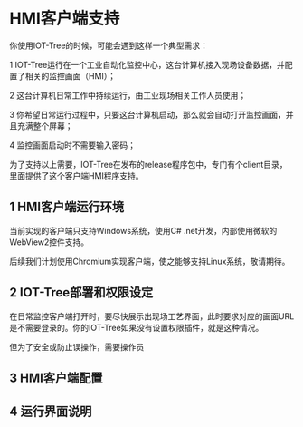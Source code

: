 HMI客户端支持
==

你使用IOT-Tree的时候，可能会遇到这样一个典型需求：

1 IOT-Tree运行在一个工业自动化监控中心，这台计算机接入现场设备数据，并配置了相关的监控画面（HMI）；

2 这台计算机日常工作中持续运行，由工业现场相关工作人员使用；

3 你希望日常运行过程中，只要这台计算机启动，那么就会自动打开监控画面，并且充满整个屏幕；

4 监控画面启动时不需要输入密码；

为了支持以上需要，IOT-Tree在发布的release程序包中，专门有个client目录，里面提供了这个客户端HMI程序支持。

## 1 HMI客户端运行环境

当前实现的客户端只支持Windows系统，使用C# .net开发，内部使用微软的WebView2控件支持。

后续我们计划使用Chromium实现客户端，使之能够支持Linux系统，敬请期待。

## 2 IOT-Tree部署和权限设定

在日常监控客户端打开时，要尽快展示出现场工艺界面，此时要求对应的画面URL是不需要登录的。你的IOT-Tree如果没有设置权限插件，就是这种情况。

但为了安全或防止误操作，需要操作员

## 3 HMI客户端配置


## 4 运行界面说明
